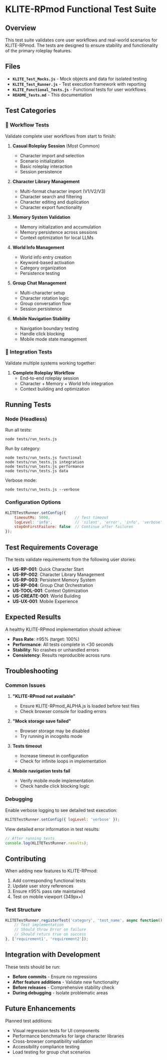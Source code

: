 # KLITE-RPmod Functional Test Suite

## Overview

This test suite validates core user workflows and real-world scenarios for KLITE-RPmod. The tests are designed to ensure stability and functionality of the primary roleplay features.

## Files

- **`KLITE_Test_Mocks.js`** - Mock objects and data for isolated testing
- **`KLITE_Test_Runner.js`** - Test execution framework with reporting
- **`KLITE_Functional_Tests.js`** - Functional tests for user workflows
- **`README_Tests.md`** - This documentation

## Test Categories

### 🔄 Workflow Tests
Validate complete user workflows from start to finish:

1. **Casual Roleplay Session** (Most Common)
   - Character import and selection
   - Scenario initialization
   - Basic roleplay interaction
   - Session persistence

2. **Character Library Management**
   - Multi-format character import (V1/V2/V3)
   - Character search and filtering
   - Character editing and duplication
   - Character export functionality

3. **Memory System Validation**
   - Memory initialization and accumulation
   - Memory persistence across sessions
   - Context optimization for local LLMs

4. **World Info Management**
   - World info entry creation
   - Keyword-based activation
   - Category organization
   - Persistence testing

5. **Group Chat Management**
   - Multi-character setup
   - Character rotation logic
   - Group conversation flow
   - Session persistence

6. **Mobile Navigation Stability**
   - Navigation boundary testing
   - Handle click blocking
   - Mobile mode state management

### 🔗 Integration Tests
Validate multiple systems working together:

1. **Complete Roleplay Workflow**
   - End-to-end roleplay session
   - Character + Memory + World Info integration
   - Context building and optimization

## Running Tests

### Node (Headless)

Run all tests:
```
node tests/run_tests.js
```

Run by category:
```
node tests/run_tests.js functional
node tests/run_tests.js integration
node tests/run_tests.js performance
node tests/run_tests.js data
```

Verbose mode:
```
node tests/run_tests.js --verbose
```

### Configuration Options

```javascript
KLITETestRunner.setConfig({
    timeoutMs: 5000,           // Test timeout
    logLevel: 'info',          // 'silent', 'error', 'info', 'verbose'
    stopOnFirstFailure: false  // Continue after failures
});
```

## Test Requirements Coverage

The tests validate requirements from the following user stories:

- **US-RP-001**: Quick Character Start
- **US-RP-002**: Character Library Management
- **US-RP-003**: Persistent Memory System
- **US-RP-004**: Group Chat Orchestration
- **US-TOOL-001**: Context Optimization
- **US-CREATE-001**: World Building
- **US-UX-001**: Mobile Experience

## Expected Results

A healthy KLITE-RPmod implementation should achieve:

- **Pass Rate**: ≥95% (target: 100%)
- **Performance**: All tests complete in <30 seconds
- **Stability**: No crashes or unhandled errors
- **Consistency**: Results reproducible across runs

## Troubleshooting

### Common Issues

1. **"KLITE-RPmod not available"**
   - Ensure KLITE-RPmod_ALPHA.js is loaded before test files
   - Check browser console for loading errors

2. **"Mock storage save failed"**
   - Browser storage may be disabled
   - Try running in incognito mode

3. **Tests timeout**
   - Increase timeout in configuration
   - Check for infinite loops in implementation

4. **Mobile navigation tests fail**
   - Verify mobile mode implementation
   - Check handle click blocking logic

### Debugging

Enable verbose logging to see detailed test execution:

```javascript
KLITETestRunner.setConfig({ logLevel: 'verbose' });
```

View detailed error information in test results:

```javascript
// After running tests
console.log(KLITETestRunner.results);
```

## Contributing

When adding new features to KLITE-RPmod:

1. Add corresponding functional tests
2. Update user story references
3. Ensure ≥95% pass rate maintained
4. Test on mobile viewport (349px+)

### Test Structure

```javascript
KLITETestRunner.registerTest('category', 'test_name', async function() {
    // Test implementation
    // Should throw Error on failure
    // Should return true on success
}, ['requirement1', 'requirement2']);
```

## Integration with Development

These tests should be run:

- **Before commits** - Ensure no regressions
- **After feature additions** - Validate new functionality
- **Before releases** - Comprehensive stability check
- **During debugging** - Isolate problematic areas

## Future Enhancements

Planned test additions:

- Visual regression tests for UI components
- Performance benchmarks for large character libraries
- Cross-browser compatibility validation
- Accessibility compliance testing
- Load testing for group chat scenarios